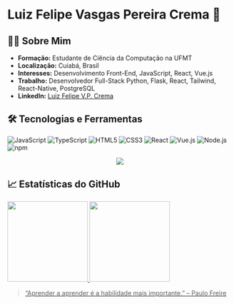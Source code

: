 # Luiz Felipe Vasgas Pereira Crema 👋

## 👨‍💻 Sobre Mim
- **Formação:** Estudante de Ciência da Computação na UFMT
- **Localização:** Cuiabá, Brasil
- **Interesses:** Desenvolvimento Front-End, JavaScript, React, Vue.js
- **Trabalho:** Desenvolvedor Full-Stack Python, Flask, React, Tailwind, React-Native, PostgreSQL 
- **LinkedIn:** [Luiz Felipe V.P. Crema](https://linkedin.com/in/luiz-felipe-vargas-pereira-crema)

## 🛠️ Tecnologias e Ferramentas
![JavaScript](https://img.shields.io/badge/-JavaScript-000?&logo=JavaScript)
![TypeScript](https://img.shields.io/badge/-TypeScript-007ACC?logo=typescript&logoColor=white)
![HTML5](https://img.shields.io/badge/-HTML5-000?&logo=HTML5)
![CSS3](https://img.shields.io/badge/-CSS3-1572B6?logo=CSS3&logoColor=white)
![React](https://img.shields.io/badge/-React-000?&logo=React)
![Vue.js](https://img.shields.io/badge/-Vue.js-000?&logo=Vue.js)
![Node.js](https://img.shields.io/badge/-Node.js-000?&logo=node.js)
![npm](https://img.shields.io/badge/-npm-CB3837?logo=npm)
<p align="center">
  <a href="https://github.com/LuizFelipeVPCrema">
    <img src="https://skillicons.dev/icons?i=js,html,css,ts,git,postman,dotnet,styledcomponents,mongodb,mysql,postgres,py,react,tailwind,flask,java,nextjs,nodejs,npm,sklearn,vercel,vue" />
  </a>
</p>


## 📈 Estatísticas do GitHub
<div>
<a href="https://github.com/seu-usuário-aqui">
<img loading="lazy" height="180em" src="https://github-readme-stats.vercel.app/api/top-langs/?username=LuizFelipeVPCrema&layout=compact&langs_count=7&theme=dracula"/>
<img loading="lazy" height="180em" src="https://github-readme-stats.vercel.app/api?username=LuizFelipeVPCrema&show_icons=true&theme=dracula&include_all_commits=true&count_private=true"/>
</div>


> “Aprender a aprender é a habilidade mais importante.” – Paulo Freire
